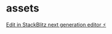# assets

[Edit in StackBlitz next generation editor ⚡️](https://stackblitz.com/~/github.com/aomagdy/assets)